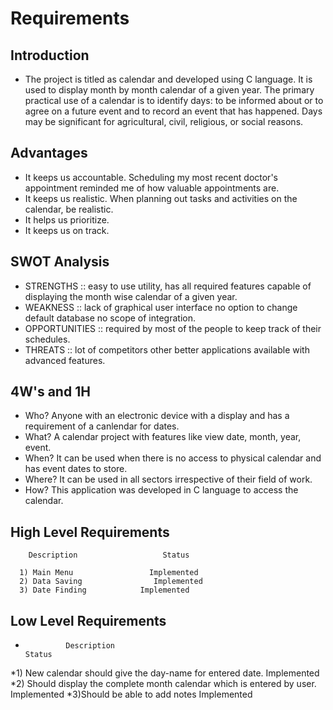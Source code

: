 # Requirements
## Introduction
* The project is titled as calendar and developed using C language. It is used to display month by month calendar of a given year. The primary practical use of a calendar is to identify days: to be informed about or to agree on a future event and to record an event that has happened. Days may be significant for agricultural, civil, religious, or social reasons.

## Advantages
* It keeps us accountable. Scheduling my most recent doctor's appointment reminded me of how valuable appointments are.
* It keeps us realistic. When planning out tasks and activities on the calendar, be realistic.
* It helps us prioritize.
* It keeps us on track.

## SWOT Analysis
* STRENGTHS :: easy to use utility, has all required features capable of displaying the month wise calendar of a given year.
* WEAKNESS :: lack of graphical user interface no option to change default database no scope of integration.
* OPPORTUNITIES :: required by most of the people to keep track of their schedules.
* THREATS :: lot of competitors other better applications available with advanced features.

## 4W's and 1H
* Who? Anyone with an electronic device with a display and has a requirement of a canlendar for dates.
* What? A calendar project with features like view date, month, year, event.
* When? It can be used when there is no access to physical calendar and has event dates to store.
* Where? It can be used in all sectors irrespective of their field of work.
* How? This application was developed in C language to access the calendar.

 ##  High Level Requirements
        Description             	  Status
          
      1) Main Menu                 Implemented
      2) Data Saving            	Implemented
      3) Date Finding         	 Implemented
      
##  Low Level Requirements
*              Description                                                                                   Status                                                          
*1) New calendar should give the day-name for entered date.	                	                                Implemented
*2) Should display the complete month calendar which is entered by user.	                                    Implemented
*3)Should be able to add notes                                       	                                       Implemented


  





